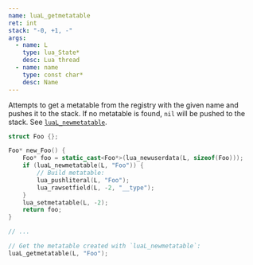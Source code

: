 ```yaml
---
name: luaL_getmetatable
ret: int
stack: "-0, +1, -"
args:
  - name: L
    type: lua_State*
    desc: Lua thread
  - name: name
    type: const char*
    desc: Name
---
```


Attempts to get a metatable from the registry with the given name and pushes it to the stack. If no metatable is found, `nil` will be pushed to the stack. See [`luaL_newmetatable`](#lual_newmetatable).

```cpp title="Example" hl_lines="16-17"
struct Foo {};

Foo* new_Foo() {
	Foo* foo = static_cast<Foo*>(lua_newuserdata(L, sizeof(Foo)));
	if (luaL_newmetatable(L, "Foo")) {
		// Build metatable:
		lua_pushliteral(L, "Foo");
		lua_rawsetfield(L, -2, "__type");
	}
	lua_setmetatable(L, -2);
	return foo;
}

// ...

// Get the metatable created with `luaL_newmetatable`:
luaL_getmetatable(L, "Foo");
```
